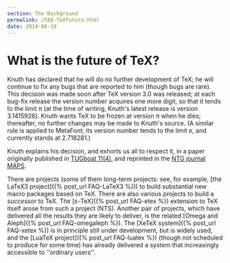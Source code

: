 ```yaml
---
section: The Background
permalink: /FAQ-TeXfuture.html
date: 2014-06-10
---
```


# What is the future of TeX?

Knuth has declared that he will do no further development of TeX;
he will continue to fix any bugs that are reported to him (though
bugs are rare).  This decision was made soon after
TeX version&nbsp;3.0 was released; at each bug-fix release
the version number acquires one more digit, so that it tends to the
limit&nbsp;&pi; (at the time of writing, Knuth's latest release
is version 3.1415926).  Knuth wants TeX to be frozen at
version&nbsp;&pi; when he dies; thereafter, no further changes
may be made to Knuth's source.  (A similar rule is applied to MetaFont;
its version number tends to the limit&nbsp;_e_, and currently
stands at 2.718281.)

Knuth explains his decision, and exhorts us all to respect it, in a
paper originally published in 
[TUGboat 11(4)](http://tug.org/TUGboat/Articles/tb11-4/tb30knut.pdf),
and reprinted in the 
[NTG journal MAPS](http://www.ntg.nl/maps/pdf/5_34.pdf).

There are projects (some of them long-term
projects: see, for example,
[the LaTeX3 project]({% post_url FAQ-LaTeX3 %}))
to build substantial new macro packages based on TeX.  There are
also various projects to build a _successor_ to TeX.  The
[&epsilon;-TeX]({% post_url FAQ-etex %}) extension to TeX itself arose from such a
project (NTS).  Another pair of projects, which have delivered
all the results they are likely to deliver, is the
related 
[Omega and Aleph]({% post_url FAQ-omegaleph %}).  The 
[XeTeX system]({% post_url FAQ-xetex %}) is in principle still under
development, but is widely used, and the 
[LuaTeX project]({% post_url FAQ-luatex %}) (though not scheduled to produce
for some time) has already delivered a system that increasingly
accessible to ''ordinary users''.


